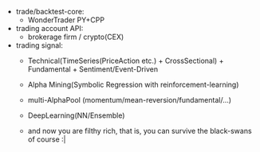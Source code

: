 - trade/backtest-core:
    - WonderTrader PY+CPP
- trading account API:
    - brokerage firm / crypto(CEX)
- trading signal:
    - Technical(TimeSeries(PriceAction etc.) + CrossSectional) + Fundamental + Sentiment/Event-Driven
    - Alpha Mining(Symbolic Regression with reinforcement-learning)
    - multi-AlphaPool (momentum/mean-reversion/fundamental/...)
    - DeepLearning(NN/Ensemble)

    - and now you are filthy rich, that is, you can survive the black-swans of course :|
